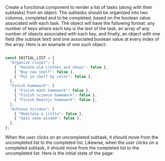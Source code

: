 Create a functional component to render a list of tasks (along with their subtasks) from an object. The subtasks should be organized into two columns, completed and to be completed, based on the boolean value associated with each task. The object will have the following format: any number of keys where each key is the text of the task, an array of any number of objects associated with each key, and finally, an object with one field (the subtask text) and one associated boolean value at every index of the array. Here is an example of one such object:


``` javascript

const INITIAL_LIST = {
  "Organize closet": [
    { "Donate old clothes and shoes": false },
    { "Buy new shelf": false },
    { "Put in shelf by color": false },
  ],
  "Finish homework": [
    { "Finish math homework": false },
    { "Finish science homework": false },
    { "Finish Reactjs homework": false },
  ],
  "Achieve nirvana": [
    { "Meditate a little": false },
    { "Gain some wisdom": false },
  ],
};

```

When the user clicks on an uncompleted subtask, it should move from the uncompleted list to the completed list. Likewise, when the user clicks on a completed subtask, it should move from the completed list to the uncompleted list. Here is the initial state of the page:
